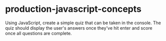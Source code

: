# production-javascript-concepts
Using JavaScript, create a simple quiz that can be taken in the console. The quiz should display the user's answers once they've hit enter and score once all questions are complete.
